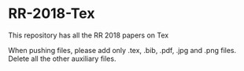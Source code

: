 # RR-2018-Tex
This repository has all the RR 2018 papers on Tex

When pushing files, please add only .tex, .bib, .pdf, .jpg and .png files. Delete all the other auxiliary files. 
